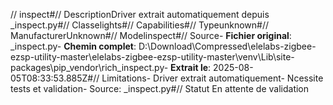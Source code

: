 // inspect#// DescriptionDriver extrait automatiquement depuis _inspect.py#// Classelights#// Capabilities#// Typeunknown#// ManufacturerUnknown#// Modelinspect#// Source- **Fichier original**: _inspect.py- **Chemin complet**: D:\Download\Compressed\elelabs-zigbee-ezsp-utility-master\elelabs-zigbee-ezsp-utility-master\venv\Lib\site-packages\pip\_vendor\rich\_inspect.py- **Extrait le**: 2025-08-05T08:33:53.885Z#// Limitations- Driver extrait automatiquement- Ncessite tests et validation- Source: _inspect.py#// Statut En attente de validation
